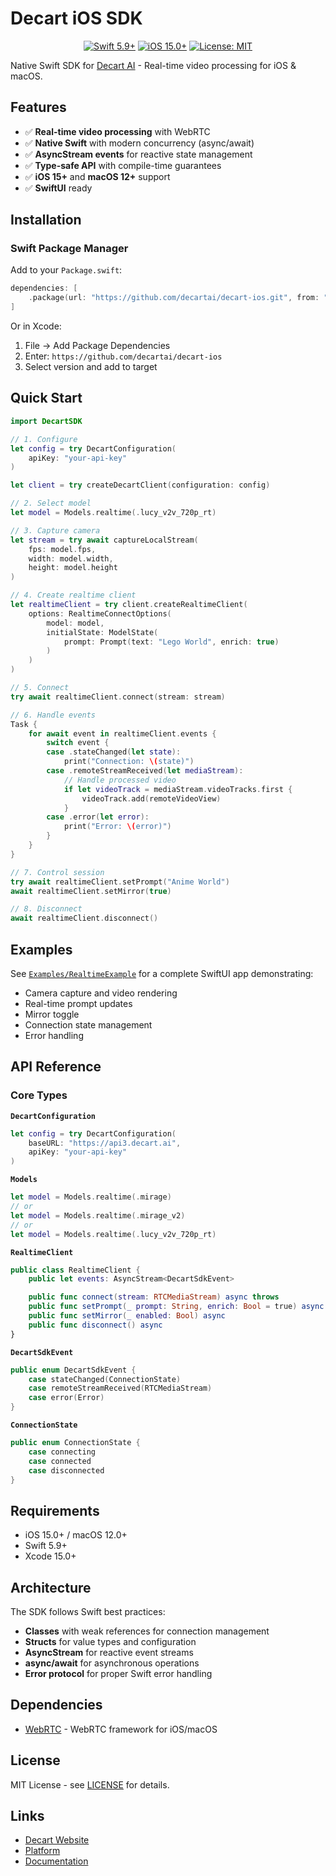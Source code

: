 # Decart iOS SDK

<p align="center">
  <a href="https://swift.org"><img src="https://img.shields.io/badge/Swift-5.9+-orange.svg" alt="Swift 5.9+"></a>
  <a href="https://developer.apple.com/ios/"><img src="https://img.shields.io/badge/iOS-15.0+-blue.svg" alt="iOS 15.0+"></a>
  <a href="https://github.com/decartai/decart-ios/blob/main/LICENSE"><img src="https://img.shields.io/badge/License-MIT-green.svg" alt="License: MIT"></a>
</p>

Native Swift SDK for [Decart AI](https://decart.ai) - Real-time video processing for iOS & macOS.

## Features

- ✅ **Real-time video processing** with WebRTC
- ✅ **Native Swift** with modern concurrency (async/await)
- ✅ **AsyncStream events** for reactive state management
- ✅ **Type-safe API** with compile-time guarantees
- ✅ **iOS 15+** and **macOS 12+** support
- ✅ **SwiftUI** ready

## Installation

### Swift Package Manager

Add to your `Package.swift`:

```swift
dependencies: [
    .package(url: "https://github.com/decartai/decart-ios.git", from: "0.0.4")
]
```

Or in Xcode:

1. File → Add Package Dependencies
2. Enter: `https://github.com/decartai/decart-ios`
3. Select version and add to target

## Quick Start

```swift
import DecartSDK

// 1. Configure
let config = try DecartConfiguration(
    apiKey: "your-api-key"
)

let client = try createDecartClient(configuration: config)

// 2. Select model
let model = Models.realtime(.lucy_v2v_720p_rt)

// 3. Capture camera
let stream = try await captureLocalStream(
    fps: model.fps,
    width: model.width,
    height: model.height
)

// 4. Create realtime client
let realtimeClient = try client.createRealtimeClient(
    options: RealtimeConnectOptions(
        model: model,
        initialState: ModelState(
            prompt: Prompt(text: "Lego World", enrich: true)
        )
    )
)

// 5. Connect
try await realtimeClient.connect(stream: stream)

// 6. Handle events
Task {
    for await event in realtimeClient.events {
        switch event {
        case .stateChanged(let state):
            print("Connection: \(state)")
        case .remoteStreamReceived(let mediaStream):
            // Handle processed video
            if let videoTrack = mediaStream.videoTracks.first {
                videoTrack.add(remoteVideoView)
            }
        case .error(let error):
            print("Error: \(error)")
        }
    }
}

// 7. Control session
try await realtimeClient.setPrompt("Anime World")
await realtimeClient.setMirror(true)

// 8. Disconnect
await realtimeClient.disconnect()
```

## Examples

See [`Examples/RealtimeExample`](Examples/RealtimeExample) for a complete SwiftUI app demonstrating:

- Camera capture and video rendering
- Real-time prompt updates
- Mirror toggle
- Connection state management
- Error handling

## API Reference

### Core Types

**`DecartConfiguration`**

```swift
let config = try DecartConfiguration(
    baseURL: "https://api3.decart.ai",
    apiKey: "your-api-key"
)
```

**`Models`**

```swift
let model = Models.realtime(.mirage)
// or
let model = Models.realtime(.mirage_v2)
// or
let model = Models.realtime(.lucy_v2v_720p_rt)
```

**`RealtimeClient`**

```swift
public class RealtimeClient {
    public let events: AsyncStream<DecartSdkEvent>

    public func connect(stream: RTCMediaStream) async throws
    public func setPrompt(_ prompt: String, enrich: Bool = true) async throws
    public func setMirror(_ enabled: Bool) async
    public func disconnect() async
}
```

**`DecartSdkEvent`**

```swift
public enum DecartSdkEvent {
    case stateChanged(ConnectionState)
    case remoteStreamReceived(RTCMediaStream)
    case error(Error)
}
```

**`ConnectionState`**

```swift
public enum ConnectionState {
    case connecting
    case connected
    case disconnected
}
```

## Requirements

- iOS 15.0+ / macOS 12.0+
- Swift 5.9+
- Xcode 15.0+

## Architecture

The SDK follows Swift best practices:

- **Classes** with weak references for connection management
- **Structs** for value types and configuration
- **AsyncStream** for reactive event streams
- **async/await** for asynchronous operations
- **Error protocol** for proper Swift error handling

## Dependencies

- [WebRTC](https://github.com/stasel/WebRTC) - WebRTC framework for iOS/macOS

## License

MIT License - see [LICENSE](LICENSE) for details.

## Links

- [Decart Website](https://decart.ai)
- [Platform](https://platform.decart.ai)
- [Documentation](https://docs.platform.decart.ai)
